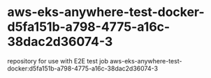 # aws-eks-anywhere-test-docker-d5fa151b-a798-4775-a16c-38dac2d36074-3
repository for use with E2E test job aws-eks-anywhere-test-docker:d5fa151b-a798-4775-a16c-38dac2d36074-3
